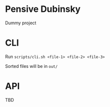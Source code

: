 # Pensive Dubinsky

Dummy project

# CLI

Run `scripts/cli.sh <file-1> <file-2> <file-3>`

Sorted files will be in `out/`

# API

TBD
